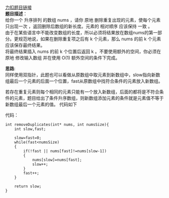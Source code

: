 [力扣题目链接](https://leetcode.cn/problems/remove-duplicates-from-sorted-array/)\
__题目描述__：\
给你一个 升序排列 的数组 nums ，请你 原地 删除重复出现的元素，使每个元素 只出现一次 ，返回删除后数组的新长度。元素的 相对顺序 应该保持 一致 。<br>
由于在某些语言中不能改变数组的长度，所以必须将结果放在数组nums的第一部分。更规范地说，如果在删除重复项之后有 k 个元素，那么 nums 的前 k 个元素应该保存最终结果。<br>
将最终结果插入 nums 的前 k 个位置后返回 k 。不要使用额外的空间，你必须在 原地 修改输入数组 并在使用 O(1) 额外空间的条件下完成。

__思路__:\
同样使用双指针，此题也可以看做从原数组中取元素到新数组中，slow指向新数组最后一个元素的后面一个位置，fast从原数组中找符合条件的元素放入新数组。

若存在重复元素则每个相同的元素只能有一个放入新数组，后面的都将是不符合条件的元素，题目给出了条件升序数组，则新数组添加元素的条件就是元素值不等于新数组最后一个元素的值。
代码如下

代码：
```
int removeDuplicates(int* nums, int numsSize){
    int slow,fast;

    slow=fast=0;
    while(fast<numsSize)
    {
        if(!fast || nums[fast]!=nums[slow-1])
        {
            nums[slow]=nums[fast];
            slow++;
        }
        fast++;
    }

    return slow;
}
```
